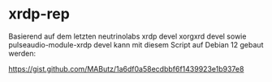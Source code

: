# xrdp-rep

Basierend auf dem letzten neutrinolabs xrdp devel xorgxrd devel sowie pulseaudio-module-xrdp devel 
kann mit diesem Script auf Debian 12 gebaut werden:

https://gist.github.com/MAButz/1a6df0a58ecdbbf6f1439923e1b937e8
